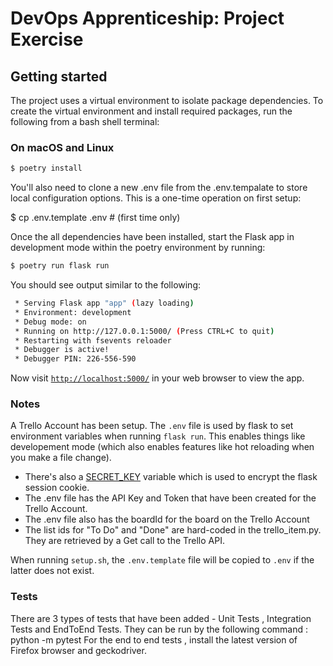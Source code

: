 # DevOps Apprenticeship: Project Exercise

## Getting started

The project uses a virtual environment to isolate package dependencies. To create the virtual environment and install required packages, run the following from a bash shell terminal:

### On macOS and Linux
```bash
$ poetry install
```
You'll also need to clone a new .env file from the .env.tempalate to store local configuration options. This is a one-time operation on first setup:

$ cp .env.template .env  # (first time only)

Once the all dependencies have been installed, start the Flask app in development mode within the poetry environment by running:
```bash
$ poetry run flask run
```

You should see output similar to the following:
```bash
 * Serving Flask app "app" (lazy loading)
 * Environment: development
 * Debug mode: on
 * Running on http://127.0.0.1:5000/ (Press CTRL+C to quit)
 * Restarting with fsevents reloader
 * Debugger is active!
 * Debugger PIN: 226-556-590
```
Now visit [`http://localhost:5000/`](http://localhost:5000/) in your web browser to view the app.

### Notes

A Trello Account has been setup.
The `.env` file is used by flask to set environment variables when running `flask run`. This enables things like developement mode (which also enables features like hot reloading when you make a file change).
* There's also a [SECRET_KEY](https://flask.palletsprojects.com/en/1.1.x/config/#SECRET_KEY) variable which is used to encrypt the flask session cookie.
* The .env file has the API Key and Token that have been created for the Trello Account.
* The .env file also has the boardId for the board on the Trello Account
* The list ids for "To Do" and "Done" are hard-coded in the trello_item.py. They are retrieved by a Get call to the Trello API.

When running `setup.sh`, the `.env.template` file will be copied to `.env` if the latter does not exist.

### Tests
There are 3 types of tests that have been added - Unit Tests , Integration Tests and EndToEnd Tests.
They can be run by the following command : python -m pytest
For the end to end tests , install the latest version of Firefox browser and geckodriver.